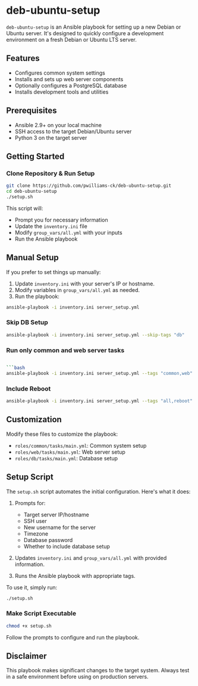 # deb-ubuntu-setup

`deb-ubuntu-setup` is an Ansible playbook for setting up a new Debian or Ubuntu
server. It's designed to quickly configure a development environment on a fresh
Debian or Ubuntu LTS server.

## Features

- Configures common system settings
- Installs and sets up web server components
- Optionally configures a PostgreSQL database
- Installs development tools and utilities

## Prerequisites

- Ansible 2.9+ on your local machine
- SSH access to the target Debian/Ubuntu server
- Python 3 on the target server

## Getting Started

### Clone Repository & Run Setup

```bash
git clone https://github.com/pwilliams-ck/deb-ubuntu-setup.git
cd deb-ubuntu-setup
./setup.sh
```

This script will:

- Prompt you for necessary information
- Update the `inventory.ini` file
- Modify `group_vars/all.yml` with your inputs
- Run the Ansible playbook

## Manual Setup

If you prefer to set things up manually:

1. Update `inventory.ini` with your server's IP or hostname.
2. Modify variables in `group_vars/all.yml` as needed.
3. Run the playbook:

```bash
ansible-playbook -i inventory.ini server_setup.yml
```

### Skip DB Setup

```bash
ansible-playbook -i inventory.ini server_setup.yml --skip-tags "db"
```

### Run only common and web server tasks

````bash

```bash
ansible-playbook -i inventory.ini server_setup.yml --tags "common,web"
````

### Include Reboot

```bash
ansible-playbook -i inventory.ini server_setup.yml --tags "all,reboot"
```

## Customization

Modify these files to customize the playbook:

- `roles/common/tasks/main.yml`: Common system setup
- `roles/web/tasks/main.yml`: Web server setup
- `roles/db/tasks/main.yml`: Database setup

## Setup Script

The `setup.sh` script automates the initial configuration. Here's what it does:

1. Prompts for:

   - Target server IP/hostname
   - SSH user
   - New username for the server
   - Timezone
   - Database password
   - Whether to include database setup

2. Updates `inventory.ini` and `group_vars/all.yml` with provided information.

3. Runs the Ansible playbook with appropriate tags.

To use it, simply run:

```bash
./setup.sh
```

### Make Script Executable

```bash
chmod +x setup.sh
```

Follow the prompts to configure and run the playbook.

## Disclaimer

This playbook makes significant changes to the target system. Always test in a
safe environment before using on production servers.
